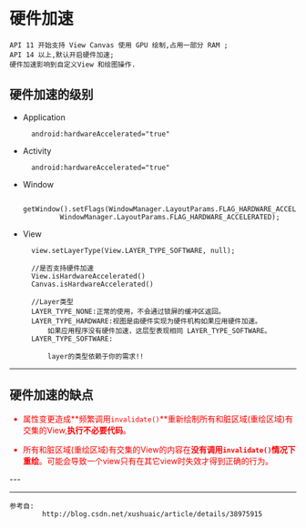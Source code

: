 # 硬件加速

	API 11 开始支持 View Canvas 使用 GPU 绘制,占用一部分 RAM ;
	API 14 以上,默认开启硬件加速;
	硬件加速影响到自定义View 和绘图操作.

## 硬件加速的级别 ##

- Application

		android:hardwareAccelerated="true"

- Activity

		android:hardwareAccelerated="true"

- Window

		getWindow().setFlags(WindowManager.LayoutParams.FLAG_HARDWARE_ACCELERATED,  
			   WindowManager.LayoutParams.FLAG_HARDWARE_ACCELERATED);  

- View

		view.setLayerType(View.LAYER_TYPE_SOFTWARE, null);

		//是否支持硬件加速
		View.isHardwareAccelerated()
		Canvas.isHardwareAccelerated()
		
		//Layer类型
		LAYER_TYPE_NONE:正常的使用，不会通过锁屏的缓冲区返回。
		LAYER_TYPE_HARDWARE:视图是由硬件实现为硬件机构如果应用硬件加速。
			如果应用程序没有硬件加速，这层型表现相同 LAYER_TYPE_SOFTWARE。
		LAYER_TYPE_SOFTWARE: 

			layer的类型依赖于你的需求!!

---
## 硬件加速的缺点 ##
<font color="red">

- 属性变更造成**频繁调用`invalidate()`**重新绘制所有和脏区域(重绘区域)有交集的View,**执行不必要代码**。

- 所有和脏区域(重绘区域)有交集的View的内容在**没有调用`invalidate()`情况下重绘**。可能会导致一个view只有在其它view时失效才得到正确的行为。


</font>
---












---


	参考自:
			http://blog.csdn.net/xushuaic/article/details/38975915
